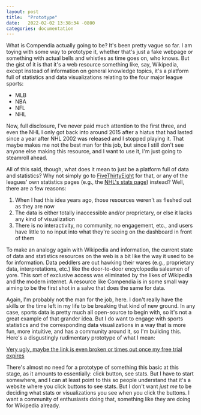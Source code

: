 ```yaml
---
layout: post
title:  "Prototype"
date:   2022-02-02 13:38:34 -0800
categories: documentation
---
```


What is Compendia actually going to be? It's been pretty vague so far. I am toying with
some way to prototype it, whether that's just a fake webpage or something with actual
bells and whistles as time goes on, who knows. But the gist of it is that it's a web 
resource something like, say, Wikipedia, except instead of information on general knowledge
topics, it's a platform full of statistics and data visualizations relating to the
four major league sports: 

* MLB
* NBA
* NFL
* NHL

Now, full disclosure, I've never paid much attention to the first three, and even the
NHL I only got back into around 2015 after a hiatus that had lasted since a year after NHL 
2002 was released and I stopped playing it. That maybe makes me not the best man for this job,
but since I still don't see anyone else making this resource, and I want to use it, I'm 
just going to steamroll ahead. 

All of this said, though, what does it mean to just be a platform full of data and 
statistics? Why not simply go to [FiveThirtyEight](https://fivethirtyeight.com/sports/) 
for that, or any of the leagues' own statistics pages (e.g., the 
[NHL's stats page](https://www.nhl.com/stats/)) instead? Well, there are a few reasons:

1. When I had this idea years ago, those resources weren't as fleshed out as they are now
2. The data is either totally inaccessible and/or proprietary, or else it lacks any kind of
      visualization
3. There is no interactivity, no community, no engagement, etc., and users have little to no
      input into what they're seeing on the dashboard in front of them

To make an analogy again with Wikipedia and information, the current state of data and
statistics resources on the web is a bit like the way it used to be for information. Data
peddlers are out hawking their wares (e.g., proprietary data, interpretations, etc.) like
the door-to-door encyclopedia salesmen of yore. This sort of exclusive access was eliminated
by the likes of Wikipedia and the modern internet. A resource like Compendia is in some
small way aiming to be the first shot in a salvo that does the same for data.

Again, I'm probably not the man for the job, here. I don't really have the skills or the time
left in my life to be breaking that kind of new ground. In any case, sports data is pretty much
all open-source to begin with, so it's not a great example of that grander idea. But I do want 
to engage with sports statistics and the corresponding data visualizations in a way that is 
more fun, more intuitive, and has a community around it, so I'm building this. Here's a 
disgustingly rudimentary prototype of what I mean:

[Very ugly, maybe the link is even broken or times out once my free trial expires](https://preview.uxpin.com/f6604640448bf3ee6a6f28977a55985c36887161)

There's almost no need for a prototype of something this basic at this stage, as it amounts
to essentially: click button, see stats. But I have to start somewhere, and I can at least
point to this so people understand that it's a website where you click buttons to see stats.
But I don't want *just me* to be deciding what stats or visualizations you see when you click
the buttons. I want a community of enthusiasts doing that, something like they are doing
for Wikipedia already. 
